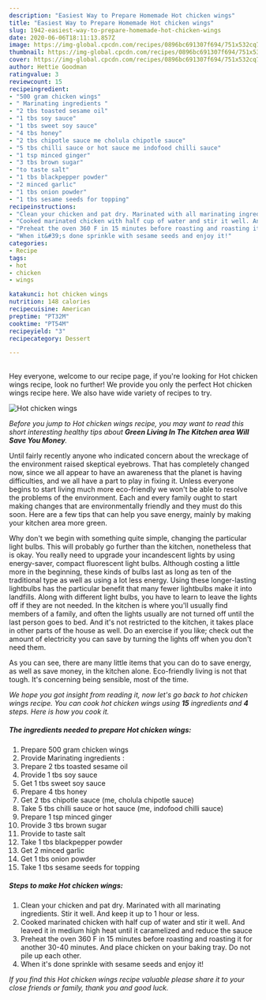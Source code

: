 ```yaml
---
description: "Easiest Way to Prepare Homemade Hot chicken wings"
title: "Easiest Way to Prepare Homemade Hot chicken wings"
slug: 1942-easiest-way-to-prepare-homemade-hot-chicken-wings
date: 2020-06-06T18:11:13.857Z
image: https://img-global.cpcdn.com/recipes/0896bc691307f694/751x532cq70/hot-chicken-wings-recipe-main-photo.jpg
thumbnail: https://img-global.cpcdn.com/recipes/0896bc691307f694/751x532cq70/hot-chicken-wings-recipe-main-photo.jpg
cover: https://img-global.cpcdn.com/recipes/0896bc691307f694/751x532cq70/hot-chicken-wings-recipe-main-photo.jpg
author: Hettie Goodman
ratingvalue: 3
reviewcount: 15
recipeingredient:
- "500 gram chicken wings"
- " Marinating ingredients "
- "2 tbs toasted sesame oil"
- "1 tbs soy sauce"
- "1 tbs sweet soy sauce"
- "4 tbs honey"
- "2 tbs chipotle sauce me cholula chipotle sauce"
- "5 tbs chilli sauce or hot sauce me indofood chilli sauce"
- "1 tsp minced ginger"
- "3 tbs brown sugar"
- "to taste salt"
- "1 tbs blackpepper powder"
- "2 minced garlic"
- "1 tbs onion powder"
- "1 tbs sesame seeds for topping"
recipeinstructions:
- "Clean your chicken and pat dry. Marinated with all marinating ingredients. Stir it well. And keep it up to 1 hour or less."
- "Cooked marinated chicken with half cup of water and stir it well. And leaved it in medium high heat until it caramelized and reduce the sauce"
- "Preheat the oven 360 F in 15 minutes before roasting and roasting it for another 30-40 minutes. And place chicken on your baking tray. Do not pile up each other."
- "When it&#39;s done sprinkle with sesame seeds and enjoy it!"
categories:
- Recipe
tags:
- hot
- chicken
- wings

katakunci: hot chicken wings 
nutrition: 148 calories
recipecuisine: American
preptime: "PT32M"
cooktime: "PT54M"
recipeyield: "3"
recipecategory: Dessert

---
```

<br>
Hey everyone, welcome to our recipe page, if you're looking for Hot chicken wings recipe, look no further! We provide you only the perfect Hot chicken wings recipe here. We also have wide variety of recipes to try.
<br>


![Hot chicken wings](https://img-global.cpcdn.com/recipes/0896bc691307f694/751x532cq70/hot-chicken-wings-recipe-main-photo.jpg)

<i>Before you jump to Hot chicken wings recipe, you may want to read this short interesting healthy tips about 
<strong>Green Living In The Kitchen area Will Save You Money</strong>.</i>
</br>

Until fairly recently anyone who indicated concern about the wreckage of the environment raised skeptical eyebrows. That has completely changed now, since we all appear to have an awareness that the planet is having difficulties, and we all have a part to play in fixing it. Unless everyone begins to start living much more eco-friendly we won't be able to resolve the problems of the environment. Each and every family ought to start making changes that are environmentally friendly and they must do this soon. Here are a few tips that can help you save energy, mainly by making your kitchen area more green.

Why don't we begin with something quite simple, changing the particular light bulbs. This will probably go further than the kitchen, nonetheless that is okay. You really need to upgrade your incandescent lights by using energy-saver, compact fluorescent light bulbs. Although costing a little more in the beginning, these kinds of bulbs last as long as ten of the traditional type as well as using a lot less energy. Using these longer-lasting lightbulbs has the particular benefit that many fewer lightbulbs make it into landfills. Along with different light bulbs, you have to learn to leave the lights off if they are not needed. In the kitchen is where you'll usually find members of a family, and often the lights usually are not turned off until the last person goes to bed. And it's not restricted to the kitchen, it takes place in other parts of the house as well. Do an exercise if you like; check out the amount of electricity you can save by turning the lights off when you don't need them.

As you can see, there are many little items that you can do to save energy, as well as save money, in the kitchen alone. Eco-friendly living is not that tough. It's concerning being sensible, most of the time.


<i>We hope you got insight from reading it, now let's go back to hot chicken wings recipe. You can cook hot chicken wings using <strong>15</strong> ingredients and <strong>4</strong> steps. Here is how you cook it.
</i>

##### The ingredients needed to prepare Hot chicken wings:

1. Prepare 500 gram chicken wings
1. Provide  Marinating ingredients :
1. Prepare 2 tbs toasted sesame oil
1. Provide 1 tbs soy sauce
1. Get 1 tbs sweet soy sauce
1. Prepare 4 tbs honey
1. Get 2 tbs chipotle sauce (me, cholula chipotle sauce)
1. Take 5 tbs chilli sauce or hot sauce (me, indofood chilli sauce)
1. Prepare 1 tsp minced ginger
1. Provide 3 tbs brown sugar
1. Provide to taste salt
1. Take 1 tbs blackpepper powder
1. Get 2 minced garlic
1. Get 1 tbs onion powder
1. Take 1 tbs sesame seeds for topping


##### Steps to make Hot chicken wings:

1. Clean your chicken and pat dry. Marinated with all marinating ingredients. Stir it well. And keep it up to 1 hour or less.
1. Cooked marinated chicken with half cup of water and stir it well. And leaved it in medium high heat until it caramelized and reduce the sauce
1. Preheat the oven 360 F in 15 minutes before roasting and roasting it for another 30-40 minutes. And place chicken on your baking tray. Do not pile up each other.
1. When it&#39;s done sprinkle with sesame seeds and enjoy it!


<i>If you find this Hot chicken wings recipe valuable please share it to your close friends or family, thank you and good luck.</i>
